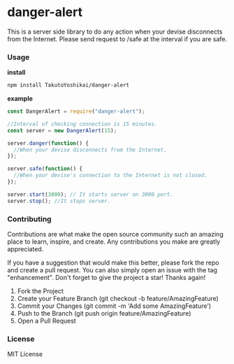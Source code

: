 # danger-alert
This is a server side library to do any action when your devise disconnects from the Internet.
Please send request to /safe at the interval if you are safe.

### Usage
**install**
```bash
npm install TakutoYoshikai/danger-alert
```
**example**
```javascript
const DangerAlert = require("danger-alert");

//Interval of checking connection is 15 minutes.
const server = new DangerAlert(15);

server.danger(function() {
  //When your devise disconnects from the Internet.
});

server.safe(function() {
  //When your devise's connection to the Internet is not closed.
});

server.start(3000); // It starts server on 3000 port.
server.stop(); //It stops server.

```

### Contributing

Contributions are what make the open source community such an amazing place to learn, inspire, and create. Any contributions you make are greatly appreciated.

If you have a suggestion that would make this better, please fork the repo and create a pull request. You can also simply open an issue with the tag "enhancement". Don't forget to give the project a star! Thanks again!

1. Fork the Project
2. Create your Feature Branch (git checkout -b feature/AmazingFeature)
3. Commit your Changes (git commit -m 'Add some AmazingFeature')
4. Push to the Branch (git push origin feature/AmazingFeature)
5. Open a Pull Request

### License
MIT License
